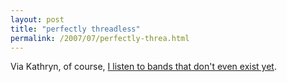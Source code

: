 ```yaml
---
layout: post
title: "perfectly threadless"
permalink: /2007/07/perfectly-threa.html
---
```


<p>Via Kathryn, of course, <a title="Threadless T-Shirts - I Listen To Bands... by Evan Ferstenfeld" href="http://www.threadless.com/product/917/I_Listen_To_Bands">I listen to bands that don't even exist yet</a>.</p>



